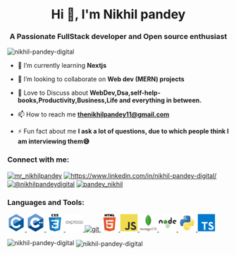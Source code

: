 <h1 align="center">Hi 👋, I'm Nikhil pandey</h1>
<h3 align="center">A Passionate FullStack developer and Open source enthusiast</h3>

<p align="left"> <img src="https://komarev.com/ghpvc/?username=nikhil-pandey-digital&label=Profile%20views&color=0e75b6&style=flat" alt="nikhil-pandey-digital" /> </p>

- 🌱 I’m currently learning **Nextjs**

- 👯 I’m looking to collaborate on **Web dev (MERN) projects**

- 💬 Love to Discuss about **WebDev,Dsa,self-help-books,Productivity,Business,Life and everything in between.**

- 📫 How to reach me **thenikhilpandey11@gmail.com**

- ⚡ Fun fact about me **I ask a lot of questions, due to which people think I am interviewing them😅**

<h3 align="left">Connect with me:</h3>
<p align="left">
<a href="https://twitter.com/mr_nikhilpandey" target="blank"><img align="center" src="https://raw.githubusercontent.com/rahuldkjain/github-profile-readme-generator/master/src/images/icons/Social/twitter.svg" alt="mr_nikhilpandey" height="30" width="40" /></a>
<a href="https://www.linkedin.com/in/nikhil-pandey-digital/" target="blank"><img align="center" src="https://raw.githubusercontent.com/rahuldkjain/github-profile-readme-generator/master/src/images/icons/Social/linked-in-alt.svg" alt="https://www.linkedin.com/in/nikhil-pandey-digital/" height="30" width="40" /></a>
<a href="https://hashnode.com/@nikhilpandeydigital" target="blank"><img align="center" src="https://raw.githubusercontent.com/rahuldkjain/github-profile-readme-generator/master/src/images/icons/Social/hashnode.svg" alt="@nikhilpandeydigital" height="30" width="40" /></a>
<a href="https://www.leetcode.com/pandey_nikhil" target="blank"><img align="center" src="https://raw.githubusercontent.com/rahuldkjain/github-profile-readme-generator/master/src/images/icons/Social/leet-code.svg" alt="pandey_nikhil" height="30" width="40" /></a>
</p>

<h3 align="left">Languages and Tools:</h3>
<p align="left"> <a href="https://www.cprogramming.com/" target="_blank" rel="noreferrer"> <img src="https://raw.githubusercontent.com/devicons/devicon/master/icons/c/c-original.svg" alt="c" width="40" height="40"/> </a> <a href="https://www.w3schools.com/cpp/" target="_blank" rel="noreferrer"> <img src="https://raw.githubusercontent.com/devicons/devicon/master/icons/cplusplus/cplusplus-original.svg" alt="cplusplus" width="40" height="40"/> </a> <a href="https://www.w3schools.com/css/" target="_blank" rel="noreferrer"> <img src="https://raw.githubusercontent.com/devicons/devicon/master/icons/css3/css3-original-wordmark.svg" alt="css3" width="40" height="40"/> </a> <a href="https://expressjs.com" target="_blank" rel="noreferrer"> <img src="https://raw.githubusercontent.com/devicons/devicon/master/icons/express/express-original-wordmark.svg" alt="express" width="40" height="40"/> </a> <a href="https://git-scm.com/" target="_blank" rel="noreferrer"> <img src="https://www.vectorlogo.zone/logos/git-scm/git-scm-icon.svg" alt="git" width="40" height="40"/> </a> <a href="https://www.w3.org/html/" target="_blank" rel="noreferrer"> <img src="https://raw.githubusercontent.com/devicons/devicon/master/icons/html5/html5-original-wordmark.svg" alt="html5" width="40" height="40"/> </a> <a href="https://developer.mozilla.org/en-US/docs/Web/JavaScript" target="_blank" rel="noreferrer"> <img src="https://raw.githubusercontent.com/devicons/devicon/master/icons/javascript/javascript-original.svg" alt="javascript" width="40" height="40"/> </a> <a href="https://www.mongodb.com/" target="_blank" rel="noreferrer"> <img src="https://raw.githubusercontent.com/devicons/devicon/master/icons/mongodb/mongodb-original-wordmark.svg" alt="mongodb" width="40" height="40"/> </a> <a href="https://nodejs.org" target="_blank" rel="noreferrer"> <img src="https://raw.githubusercontent.com/devicons/devicon/master/icons/nodejs/nodejs-original-wordmark.svg" alt="nodejs" width="40" height="40"/> </a> <a href="https://www.python.org" target="_blank" rel="noreferrer"> <img src="https://raw.githubusercontent.com/devicons/devicon/master/icons/python/python-original.svg" alt="python" width="40" height="40"/> </a> <a href="https://www.typescriptlang.org/" target="_blank" rel="noreferrer"> <img src="https://raw.githubusercontent.com/devicons/devicon/master/icons/typescript/typescript-original.svg" alt="typescript" width="40" height="40"/> </a> </p>

<p><img align="left" src="https://github-readme-stats.vercel.app/api/top-langs?username=nikhil-pandey-digital&show_icons=true&locale=en&layout=compact" alt="nikhil-pandey-digital" /></p>

<p>&nbsp;<img align="center" src="https://github-readme-stats.vercel.app/api?username=nikhil-pandey-digital&show_icons=true&locale=en" alt="nikhil-pandey-digital" /></p>

